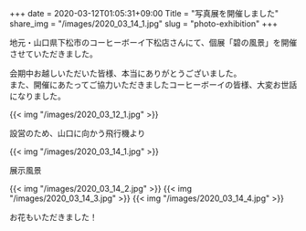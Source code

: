 +++
date  = 2020-03-12T01:05:31+09:00
Title = "写真展を開催しました"
share_img = "/images/2020_03_14_1.jpg"
slug = "photo-exhibition"
+++

地元・山口県下松市のコーヒーボーイ下松店さんにて、個展「碧の風景」を開催させていただきました。

会期中お越しいただいた皆様、本当にありがとうございました。<br>
また、開催にあたってご協力いただきましたコーヒーボーイの皆様、大変お世話になりました。

{{< img "/images/2020_03_12_1.jpg" >}}
<p class="caption">設営のため、山口に向かう飛行機より</p>
{{< img "/images/2020_03_14_1.jpg" >}}
<p class="caption">展示風景</p>
{{< img "/images/2020_03_14_2.jpg" >}}
{{< img "/images/2020_03_14_3.jpg" >}}
{{< img "/images/2020_03_14_4.jpg" >}}
<p class="caption">お花もいただきました！</p>